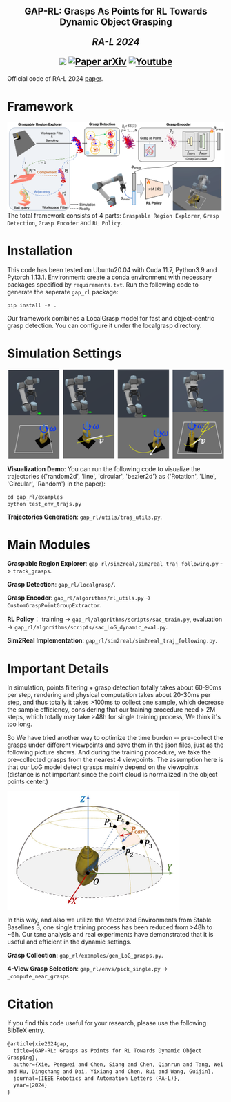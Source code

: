 <h2 align="center">
  <b>GAP-RL: Grasps As Points for RL Towards Dynamic Object Grasping</b>

<b><i>RA-L 2024 </i></b>

<div align="center">
    <a href="https://ieeexplore.ieee.org/abstract/document/10750070/" target="_blank">
    <img src="https://img.shields.io/badge/ieee-%2300629B.svg?&style=for-the-badge&logo=ieee&logoColor=white"></a>
    <a href="https://arxiv.org/abs/2410.03509" target="_blank">
    <img src="https://img.shields.io/badge/arxiv-%23B31B1B.svg?&style=for-the-badge&logo=arxiv&logoColor=white" alt="Paper arXiv"></a>
    <a href="https://www.youtube.com/watch?v=E1ySAOxOBb8" target="_blank">
    <img src="https://img.shields.io/badge/youtube-%23FF0000.svg?&style=for-the-badge&logo=youtube&logoColor=white" alt="Youtube"/></a>
</div>
</h2>

Official code of RA-L 2024 [paper](https://ieeexplore.ieee.org/abstract/document/10750070/).

# Framework
![](./img/Framework.png)
The total framework consists of 4 parts: `Graspable Region Explorer`, `Grasp Detection`, `Grasp Encoder` and `RL Policy`.

# Installation
This code has been tested on Ubuntu20.04 with Cuda 11.7, Python3.9 and Pytorch 1.13.1.
Environment: create a conda environment with necessary packages specified by `requirements.txt`.
Run the following code to generate the seperate `gap_rl` package:
```shell
pip install -e .
```
Our framework combines a LocalGrasp model for fast and object-centric grasp detection. You can configure it under the localgrasp directory.

# Simulation Settings
<p>
<img src=./img/DynamicSettings.png align="center" width=600 />
</p>

**Visualization Demo**: You can run the following code to visualize the trajectories 
({'random2d', 'line', 'circular', 'bezier2d'} as {'Rotation', 'Line', 'Circular', 'Random'} in the paper):
```shell :
cd gap_rl/examples
python test_env_trajs.py
```

**Trajectories Generation**: `gap_rl/utils/traj_utils.py`.

# Main Modules
**Graspable Region Explorer**: `gap_rl/sim2real/sim2real_traj_following.py` -> `track_grasps`.

**Grasp Detection**: `gap_rl/localgrasp/`.

**Grasp Encoder**: `gap_rl/algorithms/rl_utils.py` -> `CustomGraspPointGroupExtractor`.

**RL Policy**： training -> `gap_rl/algorithms/scripts/sac_train.py`, evaluation -> `gap_rl/algorithms/scripts/sac_LoG_dynamic_eval.py`.

**Sim2Real Implementation**: `gap_rl/sim2real/sim2real_traj_following.py`.

# Important Details
In simulation, points filtering + grasp detection totally takes about 60-90ms per step, rendering and physical computation takes about 20-30ms per step, and thus totally it takes >100ms to collect one sample, which decrease the sample efficiency, considering that our training procedure need > 2M steps, which totally may take >48h for single training process, We think it's too long.

So We have tried another way to optimize the time burden -- pre-collect the grasps under different viewpoints and save them in the json files, just as the following picture shows. And during the training procedure, we take the pre-collected grasps from the nearest 4 viewpoints. The assumption here is that our LoG model detect grasps mainly depend on the viewpoints (distance is not important since the point cloud is normalized in the object points center.)

<p>
<img src=./img/GraspDataset.jpg align="center" width=400 />
</p>

In this way, and also we utilize the Vectorized Environments from Stable Baselines 3, one single training process has been reduced from >48h to ~6h. 
Our tsne analysis and real experiments have demonstrated that it is useful and efficient in the dynamic settings.

**Grasp Collection**: `gap_rl/examples/gen_LoG_grasps.py`.

**4-View Grasp Selection**:  `gap_rl/envs/pick_single.py` -> `_compute_near_grasps`.

# Citation

If you find this code useful for your research, please use the following BibTeX entry.

```
@article{xie2024gap,
  title={GAP-RL: Grasps as Points for RL Towards Dynamic Object Grasping},
  author={Xie, Pengwei and Chen, Siang and Chen, Qianrun and Tang, Wei and Hu, Dingchang and Dai, Yixiang and Chen, Rui and Wang, Guijin},
  journal={IEEE Robotics and Automation Letters (RA-L)},
  year={2024}
}
```